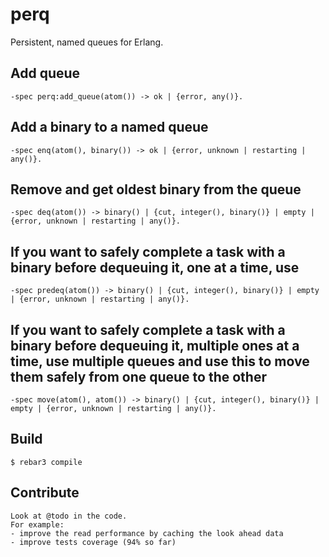 perq
=====

Persistent, named queues for Erlang.

## Add queue
```
-spec perq:add_queue(atom()) -> ok | {error, any()}.
```
## Add a binary to a named queue
```
-spec enq(atom(), binary()) -> ok | {error, unknown | restarting | any()}.
```
## Remove and get oldest binary from the queue
```
-spec deq(atom()) -> binary() | {cut, integer(), binary()} | empty | {error, unknown | restarting | any()}.
```
## If you want to safely complete a task with a binary before dequeuing it, one at a time, use
```
-spec predeq(atom()) -> binary() | {cut, integer(), binary()} | empty | {error, unknown | restarting | any()}.

```
## If you want to safely complete a task with a binary before dequeuing it, multiple ones at a time, use multiple queues and use this to move them safely from one queue to the other
```
-spec move(atom(), atom()) -> binary() | {cut, integer(), binary()} | empty | {error, unknown | restarting | any()}.

```

Build
-----

    $ rebar3 compile

Contribute
-----
    Look at @todo in the code.
    For example:
    - improve the read performance by caching the look ahead data
    - improve tests coverage (94% so far)
